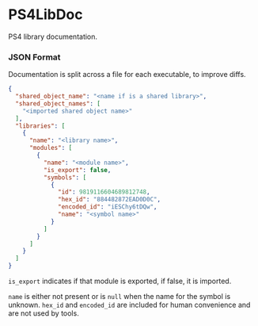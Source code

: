 # PS4LibDoc
PS4 library documentation.

### JSON Format
Documentation is split across a file for each executable, to improve diffs.

```json
{
  "shared_object_name": "<name if is a shared library>",
  "shared_object_names": [
    "<imported shared object name>"
  ],
  "libraries": [
    {
      "name": "<library name>",
      "modules": [
        {
          "name": "<module name>",
          "is_export": false,
          "symbols": [
            {
              "id": 9819116604689812748,
              "hex_id": "884482872EAD0D0C",
              "encoded_id": "iESChy6tDQw",
              "name": "<symbol name>"
            }
          ]
        }
      ]
    }
  ]
}
```

`is_export` indicates if that module is exported, if false, it is imported.

`name` is either not present or is `null` when the name for the symbol is unknown.
`hex_id` and `encoded_id` are included for human convenience and are not used by tools.
